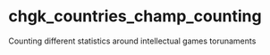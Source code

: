 # chgk_countries_champ_counting
Counting different statistics around intellectual games torunaments
